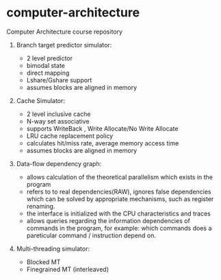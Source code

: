 # computer-architecture
Computer Architecture course repository

1) Branch target predictor simulator:
   - 2 level predictor
   - bimodal state
   - direct mapping
   - Lshare/Gshare support
   - assumes blocks are aligned in memory
  
2) Cache Simulator:
   - 2 level inclusive cache
   - N-way set associative
   - supports WriteBack , Write Allocate/No Write Allocate
   - LRU cache replacement policy
   - calculates hit/miss rate, average memory access time
   - assumes blocks are aligned in memory
  
3) Data-flow dependency graph:
   - allows calculation of the theoretical parallelism which exists in the program
   - refers to to real dependencies(RAW), ignores false dependencies which can be solved by appropriate
     mechanisms, such as register renaming.
   - the interface is initialized with the CPU characteristics and traces
   - allows queries regarding the information dependencies of commands in the program, for example:
      which commands does a pareticular command / instruction depend on.      

4) Multi-threading simulator:
   - Blocked MT
   - Finegrained MT (interleaved)
